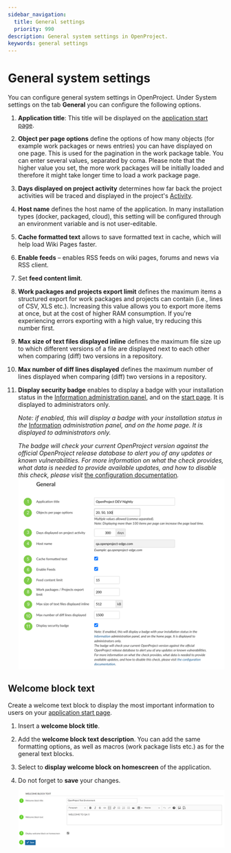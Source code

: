 ```yaml
---
sidebar_navigation:
  title: General settings
  priority: 990
description: General system settings in OpenProject.
keywords: general settings
---
```

# General system settings

You can configure general system settings in OpenProject. Under System settings on the tab **General** you can configure the following options.

1. **Application title**: This title will be displayed on the [application start page](../../../user-guide/home/).

2. **Object per page options** define the options of how many objects  (for example work packages or news entries) you can have displayed on one page. This is used for the pagination in the work package table. You can enter several values, separated by coma. Please note that the higher value you set, the more work packages will be initially loaded and therefore it might take longer time to load a work package page.

3. **Days displayed on project activity** determines how far back the project activities will be traced and displayed in the project's [Activity](../../../user-guide/activity).

4. **Host name** defines the host name of the application. In many installation types (docker, packaged, cloud), this setting will be configured through an environment variable and is not user-editable.

5. **Cache formatted text** allows to save formatted text in cache, which will help load Wiki Pages faster.

6. **Enable feeds** – enables RSS feeds on wiki pages, forums and news via RSS client.

7. Set **feed content limit**.

8. **Work packages and projects export limit** defines the maximum items a structured export for work packages and projects can contain (i.e., lines of CSV, XLS etc.). Increasing this value allows you to export more items at once, but at the cost of higher RAM consumption. If you're experiencing errors exporting with a high value, try reducing this number first.

9. **Max size of text files displayed inline** defines the maximum file size up to which different versions of a file are displayed next to each other when comparing (diff) two versions in a repository.

10. **Max number of diff lines displayed** defines the maximum number of lines displayed when comparing (diff) two versions in a repository.

11. **Display security badge** enables to display a badge with your installation status in the [Information administration panel](../../information), and on the [start page](../../../user-guide/home/). It is displayed to administrators only.

    *Note: if enabled, this will display a badge with your installation status in the* [Information](https://qa.openproject-edge.com/admin/info) *administration panel, and on the home page. It is displayed to administrators only.*

    *The badge will check your current OpenProject version against the official OpenProject release database to alert you of any updates or known vulnerabilities. For more information on what the check provides, what data is needed to provide available updates, and how to disable this check, please visit* [the configuration documentation](../../../system-admin-guide/information/#security-badge)*.*![The general system settings](general-settings-01.png)

## Welcome block text

Create a welcome text block to display the most important information to users on your [application start page](../../../user-guide/home/).

1. Insert a **welcome block title**.

2. Add the **welcome block text description**. You can add the same formatting options, as well as macros (work package lists etc.) as for the general text blocks.

3. Select to **display welcome block on homescreen** of the application.

4. Do not forget to **save** your changes.

   ![image-20211209162118090](image-20211209162118090.png)
